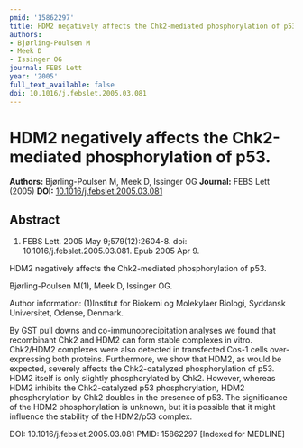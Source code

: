 ```yaml
---
pmid: '15862297'
title: HDM2 negatively affects the Chk2-mediated phosphorylation of p53.
authors:
- Bjørling-Poulsen M
- Meek D
- Issinger OG
journal: FEBS Lett
year: '2005'
full_text_available: false
doi: 10.1016/j.febslet.2005.03.081
---
```


# HDM2 negatively affects the Chk2-mediated phosphorylation of p53.
**Authors:** Bjørling-Poulsen M, Meek D, Issinger OG
**Journal:** FEBS Lett (2005)
**DOI:** [10.1016/j.febslet.2005.03.081](https://doi.org/10.1016/j.febslet.2005.03.081)

## Abstract

1. FEBS Lett. 2005 May 9;579(12):2604-8. doi: 10.1016/j.febslet.2005.03.081. Epub
 2005 Apr 9.

HDM2 negatively affects the Chk2-mediated phosphorylation of p53.

Bjørling-Poulsen M(1), Meek D, Issinger OG.

Author information:
(1)Institut for Biokemi og Molekylaer Biologi, Syddansk Universitet, Odense,
Denmark.

By GST pull downs and co-immunoprecipitation analyses we found that recombinant
Chk2 and HDM2 can form stable complexes in vitro. Chk2/HDM2 complexes were also
detected in transfected Cos-1 cells over-expressing both proteins. Furthermore,
we show that HDM2, as would be expected, severely affects the Chk2-catalyzed
phosphorylation of p53. HDM2 itself is only slightly phosphorylated by Chk2.
However, whereas HDM2 inhibits the Chk2-catalyzed p53 phosphorylation, HDM2
phosphorylation by Chk2 doubles in the presence of p53. The significance of the
HDM2 phosphorylation is unknown, but it is possible that it might influence the
stability of the HDM2/p53 complex.

DOI: 10.1016/j.febslet.2005.03.081
PMID: 15862297 [Indexed for MEDLINE]
